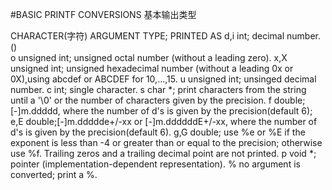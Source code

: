 #BASIC PRINTF CONVERSIONS  基本输出类型
   
CHARACTER(字符)   ARGUMENT TYPE; PRINTED AS
    d,i           int; decimal number. ()    
    o             unsigned int; unsigned octal number (without a leading zero).
    x,X           unsigned int; unsigned hexadecimal number (without a leading 0x or 0X),using abcdef or ABCDEF for 10,...,15.
    u             unsigned int; unsinged decimal number.
    c             int; single character.
    s             char *; print characters from the string until a '\0' or the number of characters given by the precision.
    f             double;[-]m.ddddd, where the number of d's is given by the precision(default 6);
    e,E           double;[-]m.ddddde+/-xx or [-]m.ddddddE+/-xx, where the number of d's is given by the precision(default 6).
    g,G           double; use %e or %E if the exponent is less than -4 or greater than or equal to the precision; otherwise use %f. Trailing zeros and a trailing decimal point are not printed.
    p             void *; pointer (implementation-dependent representation).
    %             no argument is converted; print a %.





